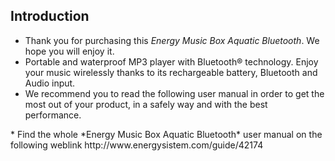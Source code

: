 ## Introduction

* Thank you for purchasing this *Energy Music Box Aquatic Bluetooth*. We hope you will enjoy it.
* Portable and waterproof MP3 player with Bluetooth® technology. Enjoy your music wirelessly thanks to its rechargeable battery, Bluetooth and Audio input.
* We recommend you to read the following user manual in order to get the most out of your product, in a safely way and with the best performance.
<unique>
* Find the whole *Energy Music Box Aquatic Bluetooth* user manual on the following weblink   http://www.energysistem.com/guide/42174

